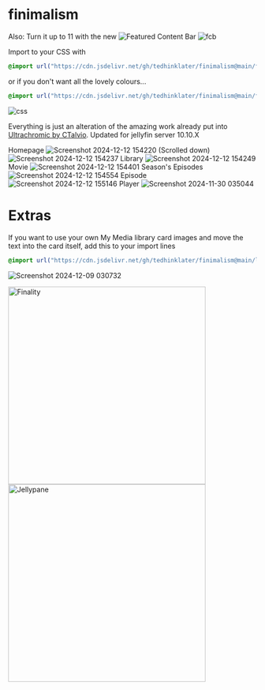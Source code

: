 # finimalism
Also: Turn it up to 11 with the new ![Featured Content Bar](https://github.com/tedhinklater/Jellyfin-Featured-Content-Bar) 
![fcb](https://github.com/user-attachments/assets/ad369437-5460-414d-afb3-e9d344d357ee)

Import to your CSS with

```css
@import url("https://cdn.jsdelivr.net/gh/tedhinklater/finimalism@main/finimalism7.css");

```

or if you don't want all the lovely colours... 

```css
@import url("https://cdn.jsdelivr.net/gh/tedhinklater/finimalism@main/finimalism-just-black.css");

```

![css](https://i.imgur.com/LHPUxqk.png)

Everything is just an alteration of the amazing work already put into [Ultrachromic by CTalvio](https://github.com/CTalvio/Ultrachromic). Updated for jellyfin server 10.10.X

Homepage
![Screenshot 2024-12-12 154220](https://github.com/user-attachments/assets/9216c780-b7c2-4161-9ea5-f22d1e9ea671)
(Scrolled down)
![Screenshot 2024-12-12 154237](https://github.com/user-attachments/assets/7a9f921e-47ab-4e14-800d-b592466fe7b6)
Library
![Screenshot 2024-12-12 154249](https://github.com/user-attachments/assets/7d80c086-6795-43a6-ae3f-8225c56edacf)
Movie
![Screenshot 2024-12-12 154401](https://github.com/user-attachments/assets/9e804618-01a7-4bcb-be57-334e9454cd22)
Season's Episodes
![Screenshot 2024-12-12 154554](https://github.com/user-attachments/assets/96aed276-51ac-4d0d-9594-02fe44640b32)
Episode
![Screenshot 2024-12-12 155146](https://github.com/user-attachments/assets/9bbddc02-fa62-408d-8158-35a03c9a4c5b)
Player
![Screenshot 2024-11-30 035044](https://github.com/user-attachments/assets/5e5e519d-5aee-4ecc-8fcc-cac68dc9683e)

# Extras

If you want to use your own My Media library card images and move the text into the card itself, add this to your import lines
```css
@import url("https://cdn.jsdelivr.net/gh/tedhinklater/finimalism@main/libraryCardAriaText.css");
```
![Screenshot 2024-12-09 030732](https://github.com/user-attachments/assets/ea733699-2b21-4a58-90ab-9e767be94d56)

<a href="https://github.com/tedhinklater/finality"><img src="https://i.imgur.com/54wZsvH.png" alt="Finality" width="400"/></a> <a href="https://github.com/tedhinklater/Jellypane"><img src="https://i.imgur.com/RHFcIA9.png" alt="Jellypane" width="400"/></a>
